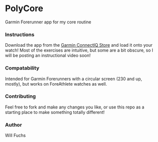 # PolyCore
Garmin Forerunner app for my core routine

### Instructions
Download the app from the [Garmin ConnectIQ Store](https://apps.garmin.com/en-US/apps/f7e11632-e744-44ba-ba8a-5237cdc27091#0) and load it onto your watch!
Most of the exercises are intuitive, but some are a bit obscure, so I will be posting an instructional video soon!

### Compatability
Intended for Garmin Forerunners with a circular screen (230 and up, mostly), but works on ForeAthlete watches as well.

### Contributing
Feel free to fork and make any changes you like, or use this repo as a starting place to make something totally different! 

### Author
Will Fuchs
